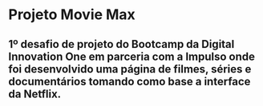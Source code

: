 # Projeto Movie Max
## 1º desafio de projeto do Bootcamp da Digital Innovation One em parceria com a Impulso onde foi desenvolvido uma página de filmes, séries e documentários tomando como base a interface da Netflix.
